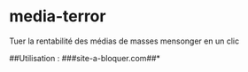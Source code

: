 # media-terror
Tuer la rentabilité des médias de masses mensonger en un clic

##Utilisation :
###site-a-bloquer.com##*
